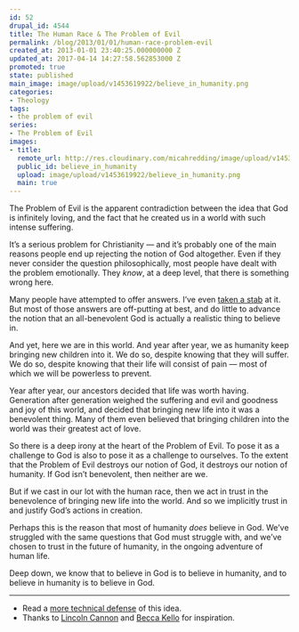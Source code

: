 ```yaml
---
id: 52
drupal_id: 4544
title: The Human Race & The Problem of Evil
permalink: /blog/2013/01/01/human-race-problem-evil
created_at: 2013-01-01 23:40:25.000000000 Z
updated_at: 2017-04-14 14:27:58.562853000 Z
promoted: true
state: published
main_image: image/upload/v1453619922/believe_in_humanity.png
categories:
- Theology
tags:
- the problem of evil
series:
- The Problem of Evil
images:
- title: 
  remote_url: http://res.cloudinary.com/micahredding/image/upload/v1453619922/believe_in_humanity.png
  public_id: believe_in_humanity
  upload: image/upload/v1453619922/believe_in_humanity.png
  main: true
---
```

The Problem of Evil is the apparent contradiction between the idea that God is infinitely loving, and the fact that he created us in a world with such intense suffering.

It’s a serious problem for Christianity — and it’s probably one of the main reasons people end up rejecting the notion of God altogether. Even if they never consider the question philosophically, most people have dealt with the problem emotionally. They *know*, at a deep level, that there is something wrong here.

Many people have attempted to offer answers. I’ve even [taken a stab](http://micahredding.com/blog/2007/05/27/the-problem-of-evil-part-1-the-unanswered-question) at it. But most of those answers are off-putting at best, and do little to advance the notion that an all-benevolent God is actually a realistic thing to believe in.

And yet, here we are in this world. And year after year, we as humanity keep bringing new children into it. We do so, despite knowing that they will suffer. We do so, despite knowing that their life will consist of pain — most of which we will be powerless to prevent.

Year after year, our ancestors decided that life was worth having. Generation after generation weighed the suffering and evil and goodness and joy of this world, and decided that bringing new life into it was a benevolent thing. Many of them even believed that bringing children into the world was their greatest act of love.

So there is a deep irony at the heart of the Problem of Evil. To pose it as a challenge to God is also to pose it as a challenge to ourselves. To the extent that the Problem of Evil destroys our notion of God, it destroys our notion of humanity. If God isn’t benevolent, then neither are we.

But if we cast in our lot with the human race, then we act in trust in the benevolence of bringing new life into the world. And so we implicitly trust in and justify God’s actions in creation.

Perhaps this is the reason that most of humanity *does* believe in God. We’ve struggled with the same questions that God must struggle with, and we’ve chosen to trust in the future of humanity, in the ongoing adventure of human life. 

Deep down, we know that to believe in God is to believe in humanity, and to believe in humanity is to believe in God.

  
---
  
- Read a [more technical defense](http://micahredding.com/blog/2013/01/01/problem-evil-problem-humanity) of this idea.  
- Thanks to [Lincoln Cannon](http://lincoln.metacannon.net/2012/12/would-it-be-moral-to-create-world-like.html) and [Becca Kello](https://twitter.com/beccakello) for inspiration.  
